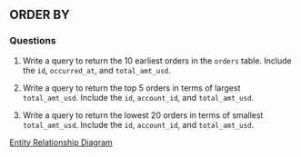 ## ORDER BY

### Questions

1. Write a query to return the 10 earliest orders in the ```orders``` table. Include the ```id```, ```occurred_at```, and ```total_amt_usd```.

2. Write a query to return the top 5 orders in terms of largest ```total_amt_usd```. Include the ```id```, ```account_id```, and ```total_amt_usd```.

3. Write a query to return the lowest 20 orders in terms of smallest ```total_amt_usd```. Include the ```id```, ```account_id```, and ```total_amt_usd```.

[Entity Relationship Diagram](https://user-images.githubusercontent.com/122201501/216366555-d9a100f4-a9bf-4bba-b92d-9ce6c1c4a030.png)
